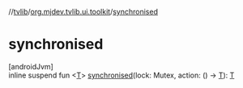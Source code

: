 //[tvlib](../../index.md)/[org.mjdev.tvlib.ui.toolkit](index.md)/[synchronised](synchronised.md)

# synchronised

[androidJvm]\
inline suspend fun &lt;[T](synchronised.md)&gt; [synchronised](synchronised.md)(lock: Mutex, action: () -&gt; [T](synchronised.md)): [T](synchronised.md)
